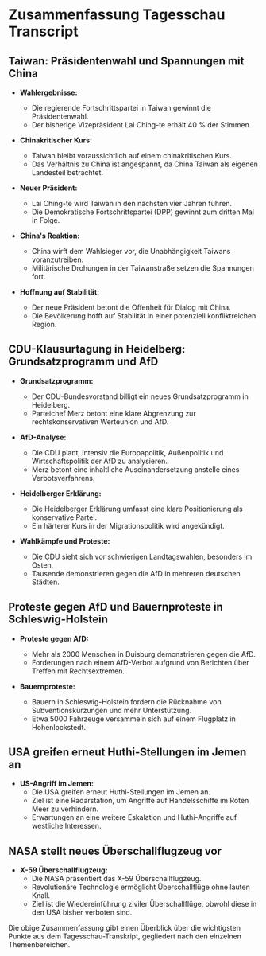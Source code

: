 # Zusammenfassung Tagesschau Transcript

## Taiwan: Präsidentenwahl und Spannungen mit China

- **Wahlergebnisse:**
  - Die regierende Fortschrittspartei in Taiwan gewinnt die Präsidentenwahl.
  - Der bisherige Vizepräsident Lai Ching-te erhält 40 % der Stimmen.

- **Chinakritischer Kurs:**
  - Taiwan bleibt voraussichtlich auf einem chinakritischen Kurs.
  - Das Verhältnis zu China ist angespannt, da China Taiwan als eigenen Landesteil betrachtet.

- **Neuer Präsident:**
  - Lai Ching-te wird Taiwan in den nächsten vier Jahren führen.
  - Die Demokratische Fortschrittspartei (DPP) gewinnt zum dritten Mal in Folge.

- **China's Reaktion:**
  - China wirft dem Wahlsieger vor, die Unabhängigkeit Taiwans voranzutreiben.
  - Militärische Drohungen in der Taiwanstraße setzen die Spannungen fort.

- **Hoffnung auf Stabilität:**
  - Der neue Präsident betont die Offenheit für Dialog mit China.
  - Die Bevölkerung hofft auf Stabilität in einer potenziell konfliktreichen Region.

## CDU-Klausurtagung in Heidelberg: Grundsatzprogramm und AfD

- **Grundsatzprogramm:**
  - Der CDU-Bundesvorstand billigt ein neues Grundsatzprogramm in Heidelberg.
  - Parteichef Merz betont eine klare Abgrenzung zur rechtskonservativen Werteunion und AfD.

- **AfD-Analyse:**
  - Die CDU plant, intensiv die Europapolitik, Außenpolitik und Wirtschaftspolitik der AfD zu analysieren.
  - Merz betont eine inhaltliche Auseinandersetzung anstelle eines Verbotsverfahrens.

- **Heidelberger Erklärung:**
  - Die Heidelberger Erklärung umfasst eine klare Positionierung als konservative Partei.
  - Ein härterer Kurs in der Migrationspolitik wird angekündigt.

- **Wahlkämpfe und Proteste:**
  - Die CDU sieht sich vor schwierigen Landtagswahlen, besonders im Osten.
  - Tausende demonstrieren gegen die AfD in mehreren deutschen Städten.

## Proteste gegen AfD und Bauernproteste in Schleswig-Holstein

- **Proteste gegen AfD:**
  - Mehr als 2000 Menschen in Duisburg demonstrieren gegen die AfD.
  - Forderungen nach einem AfD-Verbot aufgrund von Berichten über Treffen mit Rechtsextremen.

- **Bauernproteste:**
  - Bauern in Schleswig-Holstein fordern die Rücknahme von Subventionskürzungen und mehr Unterstützung.
  - Etwa 5000 Fahrzeuge versammeln sich auf einem Flugplatz in Hohenlockstedt.

## USA greifen erneut Huthi-Stellungen im Jemen an

- **US-Angriff im Jemen:**
  - Die USA greifen erneut Huthi-Stellungen im Jemen an.
  - Ziel ist eine Radarstation, um Angriffe auf Handelsschiffe im Roten Meer zu verhindern.
  - Erwartungen an eine weitere Eskalation und Huthi-Angriffe auf westliche Interessen.

## NASA stellt neues Überschallflugzeug vor

- **X-59 Überschallflugzeug:**
  - Die NASA präsentiert das X-59 Überschallflugzeug.
  - Revolutionäre Technologie ermöglicht Überschallflüge ohne lauten Knall.
  - Ziel ist die Wiedereinführung ziviler Überschallflüge, obwohl diese in den USA bisher verboten sind.

Die obige Zusammenfassung gibt einen Überblick über die wichtigsten Punkte aus dem Tagesschau-Transkript, gegliedert nach den einzelnen Themenbereichen.
